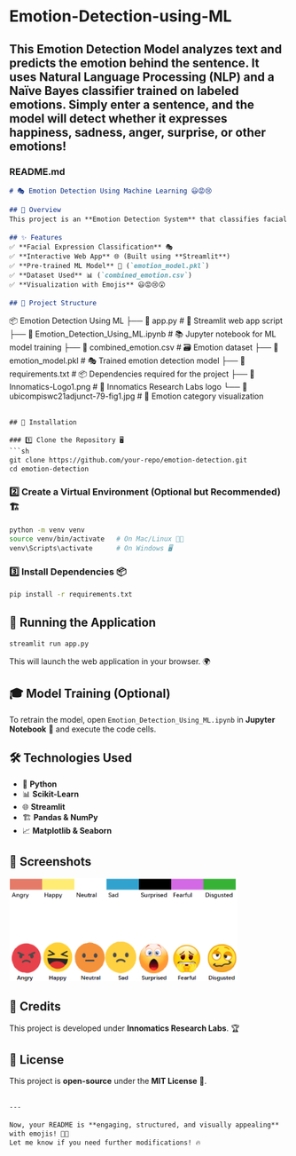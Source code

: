# Emotion-Detection-using-ML
This Emotion Detection Model analyzes text and predicts the emotion behind the sentence. It uses Natural Language Processing (NLP) and a Naïve Bayes classifier trained on labeled emotions. Simply enter a sentence, and the model will detect whether it expresses happiness, sadness, anger, surprise, or other emotions!
---

### README.md  

```md
# 🎭 Emotion Detection Using Machine Learning 😃😡😢

## 📌 Overview
This project is an **Emotion Detection System** that classifies facial expressions into categories such as **Angry, Happy, Neutral, Sad, Surprised, Fearful, and Disgusted** using **Machine Learning (ML)** models. The application is built using **Python, Streamlit, and Scikit-Learn**, and it utilizes a trained ML model for emotion classification.

## ✨ Features
✅ **Facial Expression Classification** 🎭  
✅ **Interactive Web App** 🌐 (Built using **Streamlit**)  
✅ **Pre-trained ML Model** 🤖 (`emotion_model.pkl`)  
✅ **Dataset Used** 📊 (`combined_emotion.csv`)  
✅ **Visualization with Emojis** 😃😡😢😲  

## 📂 Project Structure
```
📦 Emotion Detection Using ML
├── 📄 app.py                        # 🎯 Streamlit web app script
├── 📄 Emotion_Detection_Using_ML.ipynb # 📚 Jupyter notebook for ML model training
├── 📄 combined_emotion.csv           # 🗃️ Emotion dataset
├── 📄 emotion_model.pkl              # 🎭 Trained emotion detection model
├── 📄 requirements.txt               # 📦 Dependencies required for the project
├── 📄 Innomatics-Logo1.png           # 🏢 Innomatics Research Labs logo
└── 📄 ubicompiswc21adjunct-79-fig1.jpg # 🎨 Emotion category visualization
```

## 🔧 Installation

### 1️⃣ Clone the Repository 🖥️
```sh
git clone https://github.com/your-repo/emotion-detection.git
cd emotion-detection
```

### 2️⃣ Create a Virtual Environment (Optional but Recommended) 🏗️
```sh
python -m venv venv
source venv/bin/activate   # On Mac/Linux 🍏🐧
venv\Scripts\activate      # On Windows 🖥️
```

### 3️⃣ Install Dependencies 📦
```sh
pip install -r requirements.txt
```

## 🚀 Running the Application
```sh
streamlit run app.py
```
This will launch the web application in your browser. 🌍

## 🎓 Model Training (Optional)
To retrain the model, open `Emotion_Detection_Using_ML.ipynb` in **Jupyter Notebook** 📖 and execute the code cells.

## 🛠️ Technologies Used
- 🐍 **Python**
- 📊 **Scikit-Learn**
- 🌐 **Streamlit**
- 🏗️ **Pandas & NumPy**
- 📈 **Matplotlib & Seaborn**

## 📸 Screenshots
![Emotion Categories](ubicompiswc21adjunct-79-fig1.jpg)

## 🏢 Credits
This project is developed under **Innomatics Research Labs**. 🏆

## 📜 License
This project is **open-source** under the **MIT License** 📝.
```

---

Now, your README is **engaging, structured, and visually appealing** with emojis! 🚀😃  
Let me know if you need further modifications! 🔥
